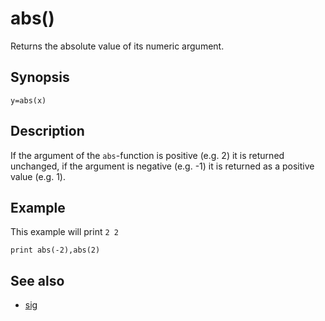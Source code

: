 # abs()

Returns the absolute value of its numeric argument.

## Synopsis

```basic
y=abs(x)
```

## Description

If the argument of the ```abs```-function is positive (e.g. 2) it is returned unchanged, if the argument is negative (e.g. -1) it is returned as a positive value (e.g. 1).

## Example

This example will print ```2 2```

```basic
print abs(-2),abs(2)
```

## See also

 * [sig](sig.html)
